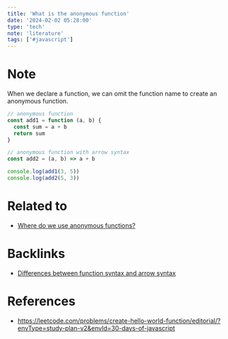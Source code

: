 ```yaml
---
title: 'What is the anonymous function'
date: '2024-02-02 05:28:00'
type: 'tech'
note: 'literature'
tags: ['#javascript']
---
```


# Note

When we declare a function, we can omit the function name to create an anonymous function.

```js
// anonymous function
const add1 = function (a, b) {
  const sum = a + b
  return sum
}

// anonymous function with arrow syntax
const add2 = (a, b) => a + b

console.log(add1(3, 5))
console.log(add2(5, 3))
```

# Related to

- [Where do we use anonymous functions?](./2402020547)

# Backlinks

- [Differences between function syntax and arrow syntax](./2402020515)

# References

- https://leetcode.com/problems/create-hello-world-function/editorial/?envType=study-plan-v2&envId=30-days-of-javascript
